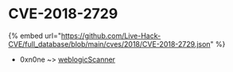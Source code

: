 # CVE-2018-2729
{% embed url="https://github.com/Live-Hack-CVE/full_database/blob/main/cves/2018/CVE-2018-2729.json" %}

* 0xn0ne ~> [weblogicScanner](https://www.alice-snow.ru/2018/database/cve-2018-2729/weblogicscanner-0xn0ne)